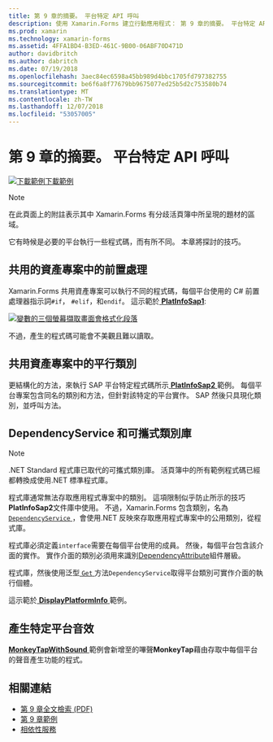 ```yaml
---
title: 第 9 章的摘要。 平台特定 API 呼叫
description: 使用 Xamarin.Forms 建立行動應用程式： 第 9 章的摘要。 平台特定 API 呼叫
ms.prod: xamarin
ms.technology: xamarin-forms
ms.assetid: 4FFA1BD4-B3ED-461C-9B00-06ABF70D471D
author: davidbritch
ms.author: dabritch
ms.date: 07/19/2018
ms.openlocfilehash: 3aec84ec6598a45bb989d4bbc1705fd797382755
ms.sourcegitcommit: be6f6a8f77679bb9675077ed25b5d2c753580b74
ms.translationtype: MT
ms.contentlocale: zh-TW
ms.lasthandoff: 12/07/2018
ms.locfileid: "53057005"
---
```

# <a name="summary-of-chapter-9-platform-specific-api-calls"></a>第 9 章的摘要。 平台特定 API 呼叫

[![下載範例](~/media/shared/download.png)下載範例](https://github.com/xamarin/xamarin-forms-book-samples/tree/master/Chapter09)

> [!NOTE] 
> 在此頁面上的附註表示其中 Xamarin.Forms 有分歧活頁簿中所呈現的題材的區域。

它有時候是必要的平台執行一些程式碼，而有所不同。 本章將探討的技巧。

## <a name="preprocessing-in-the-shared-asset-project"></a>共用的資產專案中的前置處理

Xamarin.Forms 共用資產專案可以執行不同的程式碼，每個平台使用的 C# 前置處理器指示詞`#if`， `#elif`，和`endif`。 這示範於[ **PlatInfoSap1**](https://github.com/xamarin/xamarin-forms-book-samples/tree/master/Chapter09/PlatInfoSap1):

[![變數的三個螢幕擷取畫面會格式化段落](images/ch09fg01-small.png "裝置機型與作業系統")](images/ch09fg01-large.png#lightbox "裝置機型與作業系統")

不過，產生的程式碼可能會不美觀且難以讀取。

## <a name="parallel-classes-in-the-shared-asset-project"></a>共用資產專案中的平行類別

更結構化的方法，來執行 SAP 平台特定程式碼所示[ **PlatInfoSap2** ](https://github.com/xamarin/xamarin-forms-book-samples/tree/master/Chapter09/PlatInfoSap2)範例。 每個平台專案包含同名的類別和方法，但針對該特定的平台實作。 SAP 然後只具現化類別，並呼叫方法。

## <a name="dependencyservice-and-the-portable-class-library"></a>DependencyService 和可攜式類別庫

> [!NOTE] 
> .NET Standard 程式庫已取代的可攜式類別庫。 活頁簿中的所有範例程式碼已經都轉換成使用.NET 標準程式庫。

程式庫通常無法存取應用程式專案中的類別。 這項限制似乎防止所示的技巧**PlatInfoSap2**文件庫中使用。 不過，Xamarin.Forms 包含類別，名為[ `DependencyService` ](xref:Xamarin.Forms.DependencyService) ，會使用.NET 反映來存取應用程式專案中的公用類別，從程式庫。

程式庫必須定義`interface`需要在每個平台使用的成員。 然後，每個平台包含該介面的實作。 實作介面的類別必須用來識別[DependencyAttribute](xref:Xamarin.Forms.DependencyAttribute)組件層級。

程式庫，然後使用泛型[ `Get` ](xref:Xamarin.Forms.DependencyService.Get*)方法`DependencyService`取得平台類別可實作介面的執行個體。

這示範於[ **DisplayPlatformInfo** ](https://github.com/xamarin/xamarin-forms-book-samples/tree/master/Chapter09/DisplayPlatformInfo)範例。

## <a name="platform-specific-sound-generation"></a>產生特定平台音效

[ **MonkeyTapWithSound** ](https://github.com/xamarin/xamarin-forms-book-samples/tree/master/Chapter09/MonkeyTapWithSound)範例會新增至的嗶聲**MonkeyTap**藉由存取中每個平台的聲音產生功能的程式。

## <a name="related-links"></a>相關連結

- [第 9 章全文檢索 (PDF)](https://download.xamarin.com/developer/xamarin-forms-book/XamarinFormsBook-Ch09-Apr2016.pdf)
- [第 9 章範例](https://github.com/xamarin/xamarin-forms-book-samples/tree/master/Chapter09)
- [相依性服務](~/xamarin-forms/app-fundamentals/dependency-service/index.md)
